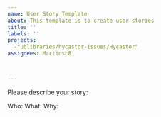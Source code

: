 ```yaml
---
name: User Story Template
about: This template is to create user stories
title: ''
labels: ''
projects: 
  -"ublibraries/hycastor-issues/Hycastor"
assignees: Martinsc8



---
```

Please describe your story:


Who:
What:
Why:
